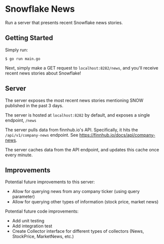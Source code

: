 # Snowflake News

Run a server that presents recent Snowflake news stories.

## Getting Started

Simply run:
```
$ go run main.go
```

Next, simply make a GET request to `localhost:8282/news`, and you'll receive recent news stories about Snowflake!

## Server

The server exposes the most recent news stories mentioning SNOW published in the past 3 days.

The server is hosted at `localhost:8282` by default, and exposes a single endpoint, `/news`

The server pulls data from finnhub.io's API. Specifically, it hits the `/api/v1/company-news` endpoint. See https://finnhub.io/docs/api/company-news.

The server caches data from the API endpoint, and updates this cache once every minute. 

## Improvements

Potential future improvements to this server:
- Allow for querying news from any company ticker (using query parameter)
- Allow for querying other types of information (stock price, market news)

Potential future code improvements:
- Add unit testing
- Add integration test
- Create Collector interface for different types of collectors (News, StockPrice, MarketNews, etc.)
